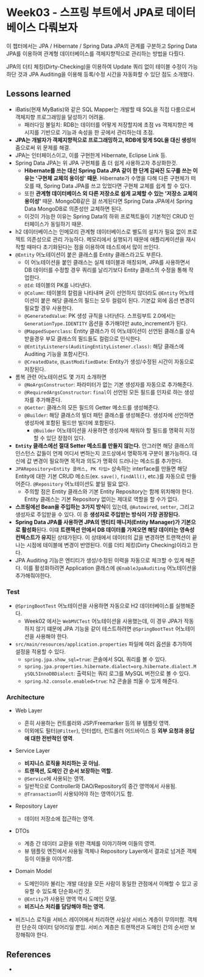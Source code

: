 # Week03 - 스프링 부트에서 JPA로 데이터베이스 다뤄보자

이 챕터에서는 JPA / Hibernate / Spring Data JPA의 관계를 구분하고 Spring Data JPA를 이용하여 관계형 데이터베이스를 객체지향적으로 관리하는 방법을 다뤘다.

JPA의 더티 체킹(Dirty-Checking)을 이용하여 Update 쿼리 없이 테이블 수정이 가능하단 것과 JPA Auditing을 이용해 등록/수정 시간을 자동화할 수 있단 점도 소개했다.

## Lessons learned

- iBatis(현재 MyBatis)와 같은 SQL Mapper는 개발할 때 SQL을 직접 다룸으로써 객체지향 프로그래밍을 달성하기 어려움.
  - 패러다임 불일치: RDB는 데이터를 어떻게 저장할지에 초점 vs 객체지향은 메시지를 기반으로 기능과 속성을 한 곳에서 관리하는데 초점.
- **JPA는 개발자가 객체지향적으로 프로그래밍하고, RDB에 맞게 SQL을 대신 생성**해줌으로써 위 문제를 해결.
- JPA는 인터페이스이고, 이를 구현한게 Hibernate, Eclipse Link 등.
- Spring Data JPA는 위 JPA 구현체를 좀 더 쉽게 사용하고자 추상화한것.
  - **Hibernate를 쓰는 대신 Spring Data JPA 같이 한 단계 감싸진 도구를 쓰는 이유는 '구현체 교체의 용이성' 때문**. Hibernate가 수명을 다해 다른 구현체가 떠오를 때, Spring Data JPA를 쓰고 있었다면 구현체 교체를 쉽게 할 수 있다.
  - 또한 **관계형 데이터베이스 외 다른 저장소로 쉽게 교체할 수 있는 '저장소 교체의 용이성'** 때문. MongoDB같은 걸 쓰게된다면 Spring Data JPA에서 Spring Data MongoDB로 의존성만 교체하면 된다. 
  - 이것이 가능한 이유는 Spring Data의 하위 프로젝트들이 기본적인 CRUD 인터페이스가 동일하기 때문.
- h2 데이터베이스는 인메모리 관계형 데이터베이스로 별도의 설치가 필요 없이 프로젝트 의존성으로 관리 가능하다. 메모리에서 실행되기 때문에 애플리케이션을 재시작할 때마다 초기화된다는 점을 이용하여 테스트에서 많이 쓰인다.
- `@Entity` 어노테이션이 붙은 클래스를 Entity 클래스라고도 부른다. 
  - 이 어노테이션을 붙인 클래스는 실제 테이블과 매칭되며, JPA를 사용하면서 DB 데이터를 수정할 경우 쿼리를 날리기보다 Entity 클래스의 수정을 통해 작업한다.
  - `@Id`: 테이블의 PK를 나타낸다.
  - `@Column`: 테이블의 칼럼을 나타내며 굳이 선언하지 않더라도 `@Entity` 어노테이션이 붙은 해당 클래스의 필드는 모두 컬럼이 된다. 기본값 외에 옵션 변경이 필요할 경우 사용한다.
  - `@GeneratedValue`: PK 생성 규칙을 나타낸다. 스프링부트 2.0에서는 `GenerationType.IDENTITY` 옵션을 추가해야만 auto_increment가 된다.
  - `@MappedSuperclass`: Entity 클래스가 이 어노테이션이 선언된 클래스를 상속받을경우 부모 클래스의 필드들도 컬럼으로 인식한다.
  - `@EntityListeners(AuditingEntityListener.class)`: 해당 클래스에 Auditing 기능을 포함시킨다.
  - `@CreatedDate`, `@LastModifiedDate`: Entity가 생성/수정된 시간이 자동으로 저장된다.
- 롬복 관련 어노테이션도 몇 가지 소개하면
  - `@NoArgsConstructor`: 파라미터가 없는 기본 생성자를 자동으로 추가해준다.
  - `@RequiredArgsConstructor`: `final`이 선언된 모든 필드를 인자로 하는 생성자를 추가해준다.
  - `@Getter`: 클래스의 모든 필드의 Getter 메소드를 생성해준다.
  - `@Builder`: 해당 클래스의 빌더 패턴 클래스를 생성해준다. 생성자에 선언하면 생성자에 포함된 필드만 빌더에 포함된다.
    - `@Builder` 어노테이션을 사용하면 생성자에 채워야 할 필드를 명확히 지정할 수 있단 장점이 있다. 
- **`Entity` 클래스에선 절대 Setter 메소드를 만들지 않는다.** 안그러면 해당 클래스의 인스턴스 값들이 언제 어디서 변하는지 코드상에서 명확하게 구분이 불가능하다. 대신에 값 변경이 필요하면 목적과 의도가 명확히 드러나는 메소드를 추가한다.
- `JPARepository<Entity 클래스, PK 타입>` 상속하는 interface를 만들면 해당 Entity에 대한 기본 CRUD 메소드(ex. `save()`, `findAll()`, etc.)를 자동으로 만들어준다. `@Repository` 어노테이션도 붙일 필요 없다.
  - 주의할 점은 Entity 클래스와 기본 Entity Repository는 함께 위치해야 한다. Entity 클래스는 기본 Repository 없이는 제대로 역할을 할 수가 없다.
- **스프링에선 Bean을 주입하는 3가지 방식**이 있는데, `@Autowired`, `setter`, 그리고 생성자로 주입받을 수 있다. 이 중 **생성자로 주입받는 방식이 가장 권장된다.**
- **Spring Data JPA를 사용하면 JPA의 엔티티 매니저(Entity Manager)가 기본으로 활성화**된다. 이떄 **트랜잭션 안에서 DB 데이터를 가져오면 해당 데이터는 영속성 컨텍스트가 유지**된 상태가된다. 이 상태에서 데이터의 값을 변경하면 트랜잭션이 끝나는 시점에 테이블에 변경이 반영된다. 이를 더티 체킹(Dirty Checking)이라고 한다.
- JPA Auditing 기능은 엔티티가 생성/수정된 이력을 자동으로 체크할 수 있게 해준다. 이를 활성화하려면 Application 클래스에 `@EnableJpaAuditing` 어노테이션을 추가해줘야한다.

### Test
- `@SpringBootTest` 어노테이션을 사용하면 자동으로 H2 데이터베이스를 실행해준다.
  - Week02 에서는 `WebMVCTest` 어노테이션을 사용했는데, 이 경우 JPA가 작동하지 않기 떄문에 JPA 기능을 같이 테스트하려면 `@SpringBootTest` 어노테이션을 사용해야 한다. 
- `src/main/resources/application.properties` 파일에 여러 옵션을 추가하여 설정을 적용할 수 있다.
  - `spring.jpa.show_sql=true`: 콘솔에서 SQL 쿼리를 볼 수 있다.
  - `spring.jpa.properties.hibernate.dialect=org.hibernate.dialect.MySQL5InnoDBDialect`: 출력되는 쿼리 로그를 MySQL 버전으로 볼 수 있다.
  - `spring.h2.console.enabled=true`: h2 콘솔을 띄울 수 있게 해준다.

### Architecture

- Web Layer 
  - 흔히 사용하는 컨트롤러와 JSP/Freemarker 등의 뷰 템플릿 영역.
  - 이외에도 필터(`@Filter`), 인터셉터, 컨트롤러 어드바이스 등 **외부 요청과 응답에 대한 전반적인 영역**.
- Service Layer
  - **비지니스 로직을 처리하는 곳 아님.**
  - **트랜잭션, 도메인 간 순서 보장하는 역할.**
  - `@Service`에 사용되는 영역.
  - 일반적으로 Controller와 DAO/Repository의 중간 영역에서 사용됨.
  - `@Transaction`이 사용되어야 하는 영역이기도 함.
- Repository Layer
  - 데이터 저장소에 접근하는 영역.
- DTOs
  - 계층 간 데이터 교환을 위한 객체를 이야기하며 이들의 영역.
  - 뷰 템플릿 엔진에서 사용될 객체나 Repository Layer에서 결과로 넘겨준 객체 등이 이들을 이야기함.
- Domain Model
  - 도메인이라 불리는 개발 대상을 모든 사람이 동일한 관점에서 이해할 수 있고 공유할 수 있도록 단순화시킨 것.
  - `@Entity`가 사용된 영역 역시 도메인 모델.
  - **비즈니스 처리를 담당해야 하는 영역.**

- 비즈니스 로직을 서비스 레이어에서 처리하면 사실상 서비스 계층이 무의미함. 객체란 단순히 데이터 덩어리일 뿐임. 서비스 계층은 트랜잭션과 도메인 간의 순서만 보장해줘야 한다.



## References

- 